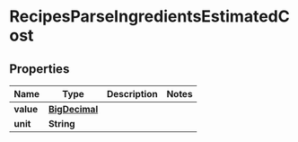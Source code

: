 

# RecipesParseIngredientsEstimatedCost

## Properties

Name | Type | Description | Notes
------------ | ------------- | ------------- | -------------
**value** | [**BigDecimal**](BigDecimal.md) |  | 
**unit** | **String** |  | 




